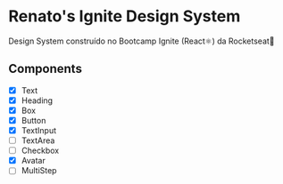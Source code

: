 # Renato's Ignite Design System

Design System construído no Bootcamp Ignite (React⚛️) da Rocketseat🚀

## Components

- [x] Text
- [x] Heading
- [x] Box
- [x] Button
- [x] TextInput
- [ ] TextArea
- [ ] Checkbox
- [x] Avatar
- [ ] MultiStep